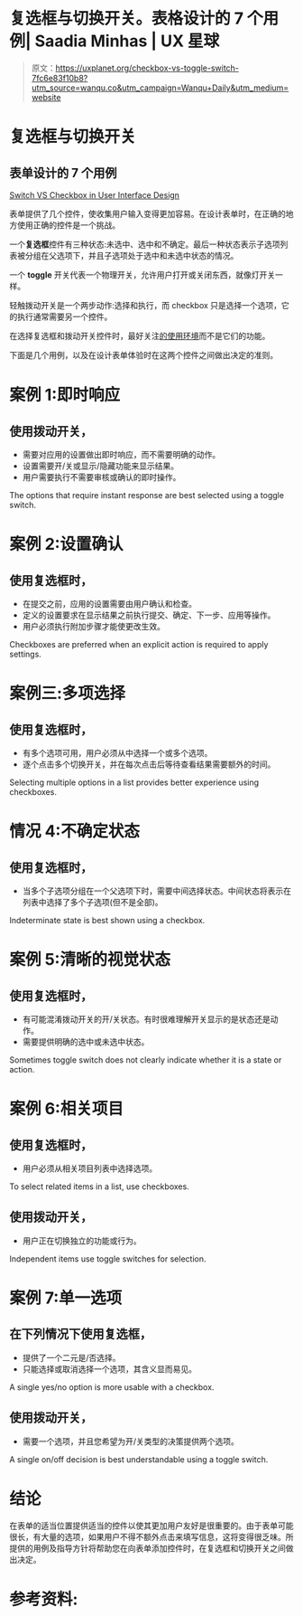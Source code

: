 # 复选框与切换开关。表格设计的 7 个用例| Saadia Minhas | UX 星球

> 原文：<https://uxplanet.org/checkbox-vs-toggle-switch-7fc6e83f10b8?utm_source=wanqu.co&utm_campaign=Wanqu+Daily&utm_medium=website>

# 复选框与切换开关

## 表单设计的 7 个用例



[Switch VS Checkbox in User Interface Design](https://christiantietze.de/posts/2016/08/switch-checkbox/)



表单提供了几个控件，使收集用户输入变得更加容易。在设计表单时，在正确的地方使用正确的控件是一个挑战。

一个**复选框**控件有三种状态:未选中、选中和不确定。最后一种状态表示子选项列表被分组在父选项下，并且子选项处于选中和未选中状态的情况。

一个 **toggle** 开关代表一个物理开关，允许用户打开或关闭东西，就像灯开关一样。

轻触拨动开关是一个两步动作:选择和执行，而 checkbox 只是选择一个选项，它的执行通常需要另一个控件。

在选择复选框和拨动开关控件时，最好关注[的使用环境](https://www.interaction-design.org/literature/article/principle-of-consistency-and-standards-in-user-interface-design?ep=saadia-minhas-2)而不是它们的功能。

下面是几个用例，以及在设计表单体验时在这两个控件之间做出决定的准则。

# 案例 1:即时响应

## 使用**拨动**开关，

*   需要对应用的设置做出即时响应，而不需要明确的动作。
*   设置需要开/关或显示/隐藏功能来显示结果。
*   用户需要执行不需要审核或确认的即时操作。



The options that require instant response are best selected using a toggle switch.



# 案例 2:设置确认

## 使用**复选框**时，

*   在提交之前，应用的设置需要由用户确认和检查。
*   定义的设置要求在显示结果之前执行提交、确定、下一步、应用等操作。
*   用户必须执行附加步骤才能使更改生效。



Checkboxes are preferred when an explicit action is required to apply settings.



# 案例三:多项选择

## 使用**复选框**时，

*   有多个选项可用，用户必须从中选择一个或多个选项。
*   逐个点击多个切换开关，并在每次点击后等待查看结果需要额外的时间。



Selecting multiple options in a list provides better experience using checkboxes.



# 情况 4:不确定状态

## 使用**复选框**时，

*   当多个子选项分组在一个父选项下时，需要中间选择状态。中间状态将表示在列表中选择了多个子选项(但不是全部)。



Indeterminate state is best shown using a checkbox.



# 案例 5:清晰的视觉状态

## 使用**复选框**时，

*   有可能混淆拨动开关的开/关状态。有时很难理解开关显示的是状态还是动作。
*   需要提供明确的选中或未选中状态。



Sometimes toggle switch does not clearly indicate whether it is a state or action.



# 案例 6:相关项目

## 使用**复选框**时，

*   用户必须从相关项目列表中选择选项。



To select related items in a list, use checkboxes.



## 使用**拨动**开关，

*   用户正在切换独立的功能或行为。



Independent items use toggle switches for selection.



# 案例 7:单一选项

## 在下列情况下使用复选框，

*   提供了一个二元是/否选择。
*   只能选择或取消选择一个选项，其含义显而易见。



A single yes/no option is more usable with a checkbox.



## 使用**拨动**开关，

*   需要一个选项，并且您希望为开/关类型的决策提供两个选项。



A single on/off decision is best understandable using a toggle switch.



# 结论

在表单的适当位置提供适当的控件以使其更加用户友好是很重要的。由于表单可能很长，有大量的选项，如果用户不得不额外点击来填写信息，这将变得很乏味。所提供的用例及指导方针将帮助您在向表单添加控件时，在复选框和切换开关之间做出决定。

# 参考资料: